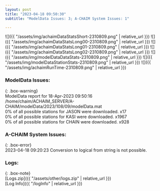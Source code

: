 ```yaml
---
layout: post
title: "2023-04-18 09:50:30"
subtitle: "ModelData Issues: 3; A-CHAIM System Issues: 1"

---
```


![]({{ "/assets/img/achaimDataStatsShort-2310809.png" | relative_url }})
![]({{ "/assets/img/achaimDataStatsLong00-2310809.png" | relative_url }})
![]({{ "/assets/img/achaimDataStatsLong01-2310809.png" | relative_url }})
![]({{ "/assets/img/achaimDataStatsLong02-2310809.png" | relative_url }})
![]({{ "/assets/img/modelDataDataStats-2310809.png" | relative_url }})
![]({{ "/assets/img/modelDataStationStats-2310809.png" | relative_url }})
![]({{ "/assets/img/achaimRunTime-2310809.png" | relative_url }})


### ModelData Issues:  
  
{: .box-warning}  
 ModelData report for 18-Apr-2023 09:50:16   
 /home/chaim/ACHAIM_SERVER/A-CHAIM/modelData/2023/108/09/modelData.mat   
 0% of all possible stations for JASON were downloaded. x17   
 0% of all possible stations for KASI were downloaded. x1967   
 0% of all possible stations for CHAIN were downloaded. x928   
  
### A-CHAIM System Issues:  
  
{: .box-error}  
2023-04-18 09:20:23 Conversion to logical from string is not possible.  

### Logs:  
  
{: .box-note}  
[Logs.zip]({{ "/assets/other/logs.zip" | relative_url }})  
[Log Info]({{ "/logInfo" | relative_url }})  
